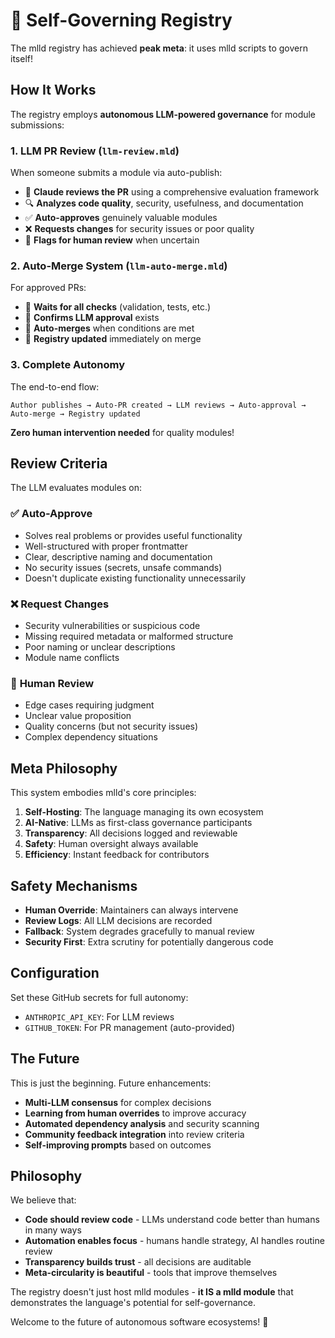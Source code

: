 # 🤖 Self-Governing Registry

The mlld registry has achieved **peak meta**: it uses mlld scripts to govern itself!

## How It Works

The registry employs **autonomous LLM-powered governance** for module submissions:

### 1. **LLM PR Review** (`llm-review.mld`)
When someone submits a module via auto-publish:
- 🧠 **Claude reviews the PR** using a comprehensive evaluation framework
- 🔍 **Analyzes code quality**, security, usefulness, and documentation
- ✅ **Auto-approves** genuinely valuable modules
- ❌ **Requests changes** for security issues or poor quality
- 💭 **Flags for human review** when uncertain

### 2. **Auto-Merge System** (`llm-auto-merge.mld`)
For approved PRs:
- 🚦 **Waits for all checks** (validation, tests, etc.)
- 🤖 **Confirms LLM approval** exists
- 🚀 **Auto-merges** when conditions are met
- 📝 **Registry updated** immediately on merge

### 3. **Complete Autonomy**
The end-to-end flow:
```
Author publishes → Auto-PR created → LLM reviews → Auto-approval → Auto-merge → Registry updated
```

**Zero human intervention needed** for quality modules!

## Review Criteria

The LLM evaluates modules on:

### ✅ **Auto-Approve**
- Solves real problems or provides useful functionality
- Well-structured with proper frontmatter
- Clear, descriptive naming and documentation
- No security issues (secrets, unsafe commands)
- Doesn't duplicate existing functionality unnecessarily

### ❌ **Request Changes**
- Security vulnerabilities or suspicious code
- Missing required metadata or malformed structure
- Poor naming or unclear descriptions
- Module name conflicts

### 💭 **Human Review**
- Edge cases requiring judgment
- Unclear value proposition
- Quality concerns (but not security issues)
- Complex dependency situations

## Meta Philosophy

This system embodies mlld's core principles:

1. **Self-Hosting**: The language managing its own ecosystem
2. **AI-Native**: LLMs as first-class governance participants  
3. **Transparency**: All decisions logged and reviewable
4. **Safety**: Human oversight always available
5. **Efficiency**: Instant feedback for contributors

## Safety Mechanisms

- **Human Override**: Maintainers can always intervene
- **Review Logs**: All LLM decisions are recorded
- **Fallback**: System degrades gracefully to manual review
- **Security First**: Extra scrutiny for potentially dangerous code

## Configuration

Set these GitHub secrets for full autonomy:
- `ANTHROPIC_API_KEY`: For LLM reviews
- `GITHUB_TOKEN`: For PR management (auto-provided)

## The Future

This is just the beginning. Future enhancements:

- **Multi-LLM consensus** for complex decisions
- **Learning from human overrides** to improve accuracy
- **Automated dependency analysis** and security scanning
- **Community feedback integration** into review criteria
- **Self-improving prompts** based on outcomes

## Philosophy

We believe that:
- **Code should review code** - LLMs understand code better than humans in many ways
- **Automation enables focus** - humans handle strategy, AI handles routine review
- **Transparency builds trust** - all decisions are auditable
- **Meta-circularity is beautiful** - tools that improve themselves

The registry doesn't just host mlld modules - **it IS a mlld module** that demonstrates the language's potential for self-governance.

Welcome to the future of autonomous software ecosystems! 🚀